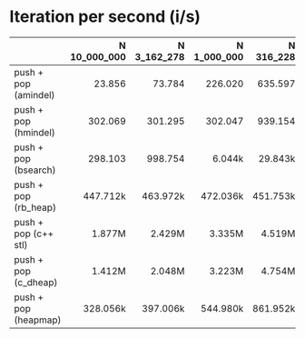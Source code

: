 # Iteration per second (i/s)

|                      |N 10_000_000|N 3_162_278|N 1_000_000|N 316_228|N 100_000|N 31_623|N 10_000|  N 3162|  N 1000|   N 316|   N 100|    N 32|    N 10|
|:---------------------|-----------:|----------:|----------:|--------:|--------:|-------:|-------:|-------:|-------:|-------:|-------:|-------:|-------:|
|push + pop (amindel)  |      23.856|     73.784|    226.020|  635.597|   2.373k|  6.648k| 20.470k| 68.449k|202.494k|666.676k|  1.561M|  2.572M|  3.406M|
|push + pop (hmindel)  |     302.069|    301.295|    302.047|  939.154|   2.800k|  7.775k| 21.857k| 55.401k|184.707k|454.024k|  1.161M|  1.789M|  2.266M|
|push + pop (bsearch)  |     298.103|    998.754|     6.044k|  29.843k|  99.697k|366.918k|823.717k|  1.496M|  1.892M|  2.150M|  2.682M|  3.145M|  4.105M|
|push + pop (rb_heap)  |    447.712k|   463.972k|   472.036k| 451.753k| 471.901k|501.965k|526.852k|597.270k|690.248k|781.384k|  1.001M|  1.188M|  1.698M|
|push + pop (c++ stl)  |      1.877M|     2.429M|     3.335M|   4.519M|   5.244M|  6.122M|  6.327M|  6.697M|  7.110M|  7.487M|  7.711M|  7.998M|  8.491M|
|push + pop (c_dheap)  |      1.412M|     2.048M|     3.223M|   4.754M|   4.960M|  5.592M|  6.262M|  6.981M|  7.771M|  8.817M|  8.692M| 10.220M| 11.573M|
|push + pop (heapmap)  |    328.056k|   397.006k|   544.980k| 861.952k|   1.315M|  1.470M|  1.645M|  1.813M|  2.019M|  2.253M|  2.253M|  2.766M|  3.248M|
